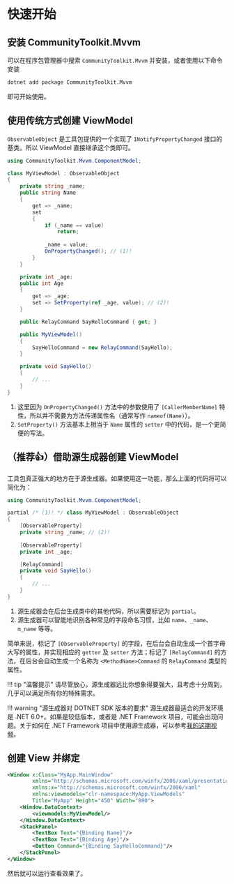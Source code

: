 # 快速开始

## 安装 CommunityToolkit.Mvvm

可以在程序包管理器中搜索 `CommunityToolkit.Mvvm` 并安装，或者使用以下命令安装

```bash
dotnet add package CommunityToolkit.Mvvm
```

即可开始使用。

## 使用传统方式创建 ViewModel

`ObservableObject` 是工具包提供的一个实现了 `INotifyPropertyChanged` 接口的基类。所以 ViewModel 直接继承这个类即可。

```c# title="MyViewModel.cs"
using CommunityToolkit.Mvvm.ComponentModel;

class MyViewModel : ObservableObject
{
    private string _name;
    public string Name
    {
        get => _name;
        set 
        {
            if (_name == value)
                return;
            
            _name = value;
            OnPropertyChanged(); // (1)!
        }
    }

    private int _age;
    public int Age
    {
        get => _age;
        set => SetProperty(ref _age, value); // (2)!
    }

    public RelayCommand SayHelloCommand { get; }

    public MyViewModel()
    {
        SayHelloCommand = new RelayCommand(SayHello);
    }

    private void SayHello()
    {
        // ...
    }
}
```

1. 这里因为 `OnPropertyChanged()` 方法中的参数使用了 `[CallerMemberName]` 特性，所以并不需要为方法传递属性名（通常写作 `nameof(Name)`）。
2. `SetProperty()` 方法基本上相当于 `Name` 属性的 `setter` 中的代码，是一个更简便的写法。

## （推荐👍）借助源生成器创建 ViewModel

工具包真正强大的地方在于源生成器。如果使用这一功能，那么上面的代码将可以简化为：

```c# title="MyViewModel.cs"
using CommunityToolkit.Mvvm.ComponentModel;

partial /* (1)! */ class MyViewModel : ObservableObject
{
    [ObservableProperty]
    private string _name; // (2)!
    
    [ObservableProperty]
    private int _age;

    [RelayCommand]
    private void SayHello()
    {
        // ...
    }
}
```

1. 源生成器会在后台生成类中的其他代码，所以需要标记为 `partial`。
2. 源生成器可以智能地识别各种常见的字段命名习惯，比如 `name`、`_name`、`m_name` 等等。

简单来说，标记了 `[ObservableProperty]` 的字段，在后台会自动生成一个首字母大写的属性，并实现相应的 `getter` 及 `setter` 方法；标记了 `[RelayCommand]` 的方法，在后台会自动生成一个名称为 `<MethodName>Command` 的 `RelayCommand` 类型的属性。

!!! tip "温馨提示"
    请尽管放心，源生成器远比你想象得要强大，且考虑十分周到，几乎可以满足所有你的特殊需求。

!!! warning "源生成器对 DOTNET SDK 版本的要求"
    源生成器最适合的开发环境是 .NET 6.0+。如果是较低版本，或者是 .NET Framework 项目，可能会出现问题。关于如何在 .NET Framework 项目中使用源生成器，可以参考[我的这期视频](https://www.bilibili.com/video/BV188411g7ox/)。

## 创建 View 并绑定

```xml title="MainWindow.xaml"
<Window x:Class="MyApp.MainWindow"
        xmlns="http://schemas.microsoft.com/winfx/2006/xaml/presentation"
        xmlns:x="http://schemas.microsoft.com/winfx/2006/xaml"
        xmlns:viewmodels="clr-namespace:MyApp.ViewModels"
        Title="MyApp" Height="450" Width="800">
    <Window.DataContext>
        <viewmodels:MyViewModel/>
    </Window.DataContext>
    <StackPanel>
        <TextBox Text="{Binding Name}"/>
        <TextBox Text="{Binding Age}"/>
        <Button Command="{Binding SayHelloCommand}"/>
    </StackPanel>
</Window>
```

然后就可以运行查看效果了。